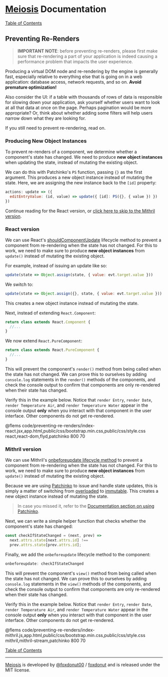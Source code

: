 # [Meiosis](https://meiosis.js.org) Documentation

[Table of Contents](toc.html)

## Preventing Re-Renders

> **IMPORTANT NOTE**: before preventing re-renders, please first make sure that re-rendering a part
of your application is indeed causing a performance problem that impacts the user experience.

Producing a virtual DOM node and re-rendering by the engine is generally fast, especially relative
to everything else that is going on in a web application: database access, network requests, and
so on. **Avoid premature optimization!**

Also consider the UI: if a table with thousands of rows of data is responsible for slowing down
your application, ask yourself whether users want to look at all that data at once on the page.
Perhaps pagination would be more appropriate? Or, think about whether adding some filters will help
users narrow down what they are looking for.

If you still need to prevent re-rendering, read on.

### Producing New Object Instances

To prevent re-renders of a component, we determine whether a component's state has changed. We
need to produce **new object instances** when updating the state, instead of mutating the
existing object.

We can do this with Patchinko's `PS` function, passing `{}` as the first argument. This produces
a new object instance instead of mutating the state. Here, we are assigning the new instance
back to the `[id]` property:

```js
actions: update => ({
  editEntryValue: (id, value) => update({ [id]: PS({}, { value }) })
})
```




Continue reading for the React version, or
[click here to skip to the Mithril version](#mithril_prevent_re_render).

### React version

We can use React's
[shouldComponentUpdate](https://reactjs.org/docs/react-component.html#shouldcomponentupdate)
lifecycle method to prevent a component from re-rendering when the state has not changed. For
this to work, we need to make sure to produce **new object instances** from `update()` instead
of mutating the existing object.

For example, instead of issuing an update like so:

```js
update(state => Object.assign(state, { value: evt.target.value }))
```

We switch to:

```js
update(state => Object.assign({}, state, { value: evt.target.value }))
```

This creates a new object instance instead of mutating the state.

Next, instead of extending `React.Component`:

```js
return class extends React.Component {
  //...
}
```

We now extend `React.PureComponent`:

```js
return class extends React.PureComponent {
  //...
}
```

This will prevent the component's `render()` method from being called when the state has not
changed. We can prove this to ourselves by adding `console.log` statements in the `render()`
methods of the components, and check the console output to confirm that components are only
re-rendered when their state has changed.

Verify this in the example below. Notice that `render Entry`, `render Date`,
`render Temperature Air`, and `render Temperature Water` appear in the console output **only**
when you interact with that component in the user interface. Other components do not get
re-rendered.

@flems code/preventing-re-renders/index-react.jsx,app.html,public/css/bootstrap.min.css,public/css/style.css react,react-dom,flyd,patchinko 800 70

<a name="mithril_prevent_re_render"></a>
### Mithril version

We can use Mithril's
[onbeforeupdate lifecycle method](https://mithril.js.org/lifecycle-methods.html#onbeforeupdate)
to prevent a component from re-rendering when the state has not changed. For this to work, we
need to make sure to produce **new object instances** from `update()` instead of mutating the
existing object.

Because we are using [Patchinko](https://github.com/barneycarroll/patchinko) to issue and
handle state updates, this is simply a matter of switching from
[overloaded](https://github.com/barneycarroll/patchinko#overloaded) to
[immutable](https://github.com/barneycarroll/patchinko#immutable).
This creates a new object instance instead of mutating the state.

> In case you missed it, refer to the
[Documentation section on using Patchinko](03-Model-and-Nesting-C-Patchinko.html).

Next, we can write a simple helper function that checks whether the component's state
has changed:

```js
const checkIfStateChanged = (next, prev) =>
  next.attrs.state[next.attrs.id] !==
  prev.attrs.state[prev.attrs.id];
```

Finally, we add the `onbeforeupdate` lifecycle method to the component:

```js
onbeforeupdate: checkIfStateChanged
```

This will prevent the component's `view()` method from being called when the state has not
changed. We can prove this to ourselves by adding `console.log` statements in the `view()`
methods of the components, and check the console output to confirm that components are only
re-rendered when their state has changed.

Verify this in the example below. Notice that `render Entry`, `render Date`,
`render Temperature Air`, and `render Temperature Water` appear in the console output **only**
when you interact with that component in the user interface. Other components do not get
re-rendered.

@flems code/preventing-re-renders/index-mithril.js,app.html,public/css/bootstrap.min.css,public/css/style.css mithril,mithril-stream,patchinko 800 70

[Table of Contents](toc.html)

-----

[Meiosis](https://meiosis.js.org) is developed by
[@foxdonut00](http://twitter.com/foxdonut00) /
[foxdonut](https://github.com/foxdonut)
and is released under the MIT license.
